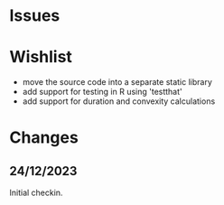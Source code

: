 # Issues

# Wishlist
- move the source code into a separate static library
- add support for testing in R using 'testthat'
- add support for duration and convexity calculations

# Changes
## 24/12/2023
Initial checkin. 
